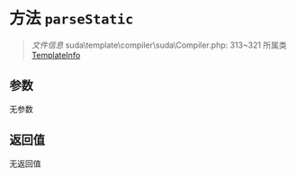 # 方法 `parseStatic`

> *文件信息* suda\template\compiler\suda\Compiler.php: 313~321
> 所属类 [TemplateInfo](../TemplateInfo.md)




## 参数


无参数


## 返回值

无返回值
